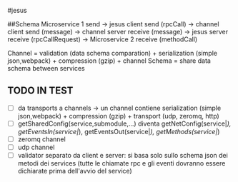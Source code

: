 #jesus

##Schema
Microservice 1 send ->
  jesus client send (rpcCall) ->
    channel client send (message) ->
    channel server receive (message) ->
  jesus server receive (rpcCallRequest) ->
Microservice 2 receive (methodCall)

Channel = validation (data schema comparation) + serialization (simple json,webpack) + compression (gzip)  + channel
Schema = share data schema between services


## TODO IN TEST
- [ ] da transports a channels -> un channel contiene serialization (simple json,webpack) + compression (gzip)  + transport (udp, zeromq, http)
- [ ] getSharedConfig(service,submodule,...) diventa getNetConfig(service|*), getEventsIn(service|*), getEventsOut(service|*), getMethods(service|*)
- [ ] zeromq channel
- [ ] udp channel
- [ ] validator separato da client e server: si basa solo sullo schema json dei metodi dei services (tutte le chiamate rpc e gli eventi dovranno essere dichiarate prima dell'avvio del service)
